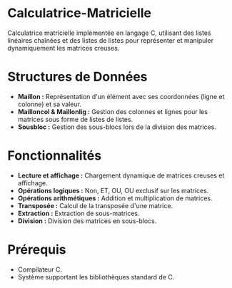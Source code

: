 # Calculatrice-Matricielle
Calculatrice matricielle implémentée en langage C, utilisant des listes linéaires chaînées et des listes de listes pour représenter et manipuler dynamiquement les matrices creuses.

# Structures de Données
- **Maillon :** Représentation d'un élément avec ses coordonnées (ligne et colonne) et sa valeur.
- **Mailloncol & Maillonlig :** Gestion des colonnes et lignes pour les matrices sous forme de listes de listes.
- **Sousbloc :** Gestion des sous-blocs lors de la division des matrices.

# Fonctionnalités
- **Lecture et affichage :** Chargement dynamique de matrices creuses et affichage.
- **Opérations logiques :** Non, ET, OU, OU exclusif sur les matrices.
- **Opérations arithmétiques :** Addition et multiplication de matrices.
- **Transposée :** Calcul de la transposée d'une matrice.
- **Extraction :** Extraction de sous-matrices.
- **Division :** Division des matrices en sous-blocs.

# Prérequis
- Compilateur C.
- Système supportant les bibliothèques standard de C.
